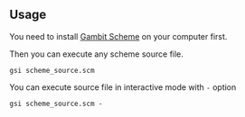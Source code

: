 ## Usage

You need to install [Gambit Scheme](http://gambitscheme.org/wiki/index.php/Main_Page) on your computer first.

Then you can execute any scheme source file.

```
gsi scheme_source.scm
```

You can execute source file in interactive mode with `-` option

```
gsi scheme_source.scm -
```
